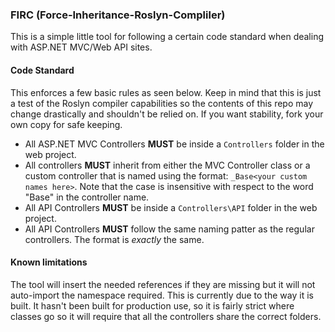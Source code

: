 ### FIRC (Force-Inheritance-Roslyn-Compliler)

This is a simple little tool for following a certain code standard when dealing with ASP.NET MVC/Web API sites.

#### Code Standard

This enforces a few basic rules as seen below. Keep in mind that this is just a test of the Roslyn compiler capabilities
so the contents of this repo may change drastically and shouldn't be relied on. If you want stability, fork your own
copy for safe keeping.

  - All ASP.NET MVC Controllers **MUST** be inside a `Controllers` folder in the web project.
  - All controllers **MUST** inherit from either the MVC Controller class or a custom controller that is named
  using the format: `_Base<your custom names here>`. Note that the case is insensitive with respect to the word "Base" in the
  controller name.
  - All API Controllers **MUST** be inside a `Controllers\API` folder in the web project.
  - All API Controllers **MUST** follow the same naming patter as the regular controllers. The format is *exactly* the same.

#### Known limitations

The tool will insert the needed references if they are missing but it will not auto-import the namespace required. This is currently
due to the way it is built. It hasn't been built for production use, so it is fairly strict where classes go so it will require that
all the controllers share the correct folders.
